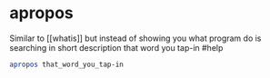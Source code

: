 # apropos
Similar to [[whatis]] but instead of showing you what program do is searching in short description that word you tap-in
#help 

```bash
apropos that_word_you_tap-in
```
